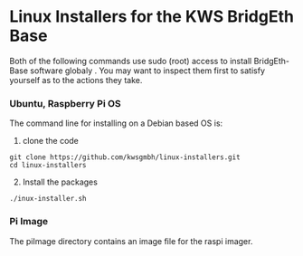# Linux Installers for the KWS BridgEth Base

Both of the following commands use sudo (root) access to install BridgEth-Base software globaly . You may want to inspect them first to satisfy yourself as to the actions they take.

### Ubuntu, Raspberry Pi OS

The command line for installing on a Debian based OS is:

1. clone the code
```
git clone https://github.com/kwsgmbh/linux-installers.git
cd linux-installers
```
2. Install the packages
```
./inux-installer.sh
```   

### Pi Image
The piImage directory contains an image file for the raspi imager.
